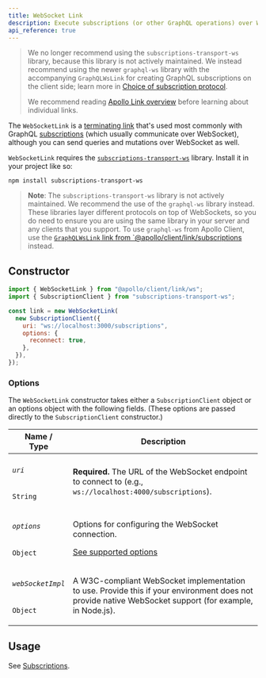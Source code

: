 ```yaml
---
title: WebSocket Link
description: Execute subscriptions (or other GraphQL operations) over WebSocket with the `subscriptions-transport-ws` library
api_reference: true
---
```


> We no longer recommend using the `subscriptions-transport-ws` library, because this library is not actively maintained. We instead recommend using the newer `graphql-ws` library with the accompanying `GraphQLWsLink` for creating GraphQL subscriptions on the client side; learn more in [Choice of subscription protocol](../../data/subscriptions/#choice-of-subscription-protocol).
>
> We recommend reading [Apollo Link overview](./introduction/) before learning about individual links.

The `WebSocketLink` is a [terminating link](./introduction/#the-terminating-link) that's used most commonly with GraphQL [subscriptions](../../data/subscriptions/) (which usually communicate over WebSocket), although you can send queries and mutations over WebSocket as well.

`WebSocketLink` requires the [`subscriptions-transport-ws`](https://github.com/apollographql/subscriptions-transport-ws) library. Install it in your project like so:

```shell
npm install subscriptions-transport-ws
```

> **Note**: The `subscriptions-transport-ws` library is not actively maintained. We recommend the use of the `graphql-ws` library instead. These libraries layer different protocols on top of WebSockets, so you do need to ensure you are using the same library in your server and any clients that you support. To use `graphql-ws` from Apollo Client, use the [`GraphQLWsLink` link from `@apollo/client/link/subscriptions](./apollo-link-subscriptions) instead.

## Constructor

```js
import { WebSocketLink } from "@apollo/client/link/ws";
import { SubscriptionClient } from "subscriptions-transport-ws";

const link = new WebSocketLink(
  new SubscriptionClient({
    uri: "ws://localhost:3000/subscriptions",
    options: {
      reconnect: true,
    },
  }),
});
```

### Options

The `WebSocketLink` constructor takes either a `SubscriptionClient` object or an options object with the following fields. (These options are passed directly to the `SubscriptionClient` constructor.)

<table class="field-table">
  <thead>
    <tr>
      <th>Name /<br/>Type</th>
      <th>Description</th>
    </tr>
  </thead>

<tbody>
<tr class="required">
<td>

###### `uri`

`String`
</td>
<td>

**Required.** The URL of the WebSocket endpoint to connect to (e.g., `ws://localhost:4000/subscriptions`).

</td>
</tr>

<tr>
<td>

###### `options`

`Object`
</td>
<td>

Options for configuring the WebSocket connection.

[See supported options](https://github.com/apollographql/subscriptions-transport-ws/blob/master/src/client.ts#L61-L71)

</td>
</tr>

<tr>
<td>

###### `webSocketImpl`

`Object`
</td>
<td>

A W3C-compliant WebSocket implementation to use. Provide this if your environment does not provide native WebSocket support (for example, in Node.js).

</td>
</tr>
</tbody>
</table>

## Usage

See [Subscriptions](../../data/subscriptions/).
